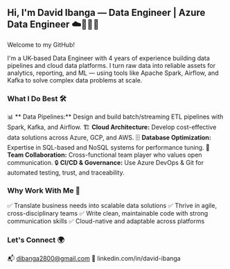 ## Hi, I'm David Ibanga — Data Engineer | Azure Data Engineer ☁️👨🏾‍💻
Welcome to my GitHub!

I'm a UK-based Data Engineer with 4 years of experience building data pipelines and cloud data platforms. I turn raw data into reliable assets for analytics, reporting, and ML — using tools like Apache Spark, Airflow, and Kafka to solve complex data problems at scale.

### What I Do Best 🛠️
📊 ** Data Pipelines:** Design and build batch/streaming ETL pipelines with Spark, Kafka, and Airflow.
🏗️ **Cloud Architecture:** Develop cost-effective data solutions across Azure, GCP, and AWS.
🗄️ **Database Optimization:** Expertise in SQL-based and NoSQL systems for performance tuning.
🌟 **Team Collaboration:** Cross-functional team player who values open communication.
🔒 **CI/CD & Governance:** Use Azure DevOps & Git for automated testing, trust, and traceability.

### Why Work With Me 🤝
✅ Translate business needs into scalable data solutions
✅ Thrive in agile, cross-disciplinary teams
✅ Write clean, maintainable code with strong communication skills
✅ Cloud-native and adaptable across platforms

### Let's Connect 🌍
📬 dibanga2800@gmail.com
🔗 linkedin.com/in/david-ibanga
